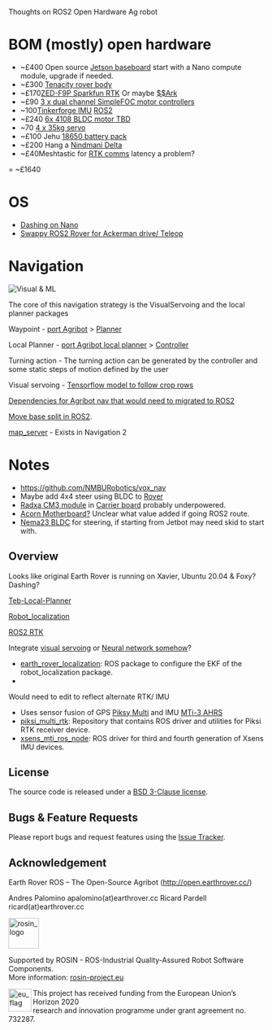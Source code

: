 
Thoughts on ROS2 Open Hardware Ag robot 

# BOM (mostly) open hardware

- ~£400 Open source [Jetson baseboard](https://capablerobot.com/products/nx-baseboard/) start with a Nano compute module, upgrade if needed. 
- ~£300 [Tenacity rover body](https://github.com/jetdillo/tenacity_rover#readme)
- ~£170[ZED-F9P Sparkfun RTK](https://www.ardusimple.com/rtk-open-source-hardware/) Or maybe [$$Ark](https://arkelectron.com/product/ark-rtk-gps/)
- ~£90 [3 x dual channel SimpleFOC motor controllers](https://github.com/rosmo-robot/Rosmo_ESC)
- ~100[Tinkerforge IMU](https://www.tinkerforge.com/en/shop/bricks/imu-v2-brick.html) [ROS2 ](https://discourse.ros.org/t/ros-tinkerforge-imu-v2-bricks-driver/15539)
- ~£240 [6x 4108 BLDC motor TBD](https://s.click.aliexpress.com/e/_AE2SCu)
- ~70 [4 x 35kg servo](https://www.hiwonder.hk/products/hiwonder-hts-35h-high-voltage-bus-servo-35kg-torque-with-data-feedback)
- ~£100 Jehu [18650 battery pack](https://jag35.com/collections/pcb-based-products/products/high-power-18650-battery-module-diy-pcb-kit-75x)
- ~£200 Hang a [Nindmani Delta](https://github.com/AutoRoboCulture/nindamani-the-weed-removal-robot)
- ~£40Meshtastic for [RTK comms](https://meshtastic.discourse.group/) latency a problem?

= ~£1640

# OS
- [Dashing on Nano](https://github.com/ANI717/Headless-Jetson-Nano-Setup)
- [Swappy ROS2 Rover for Ackerman drive/ Teleop](https://github.com/mgonzs13/ros2_rover)

# Navigation

![Visual & ML](https://pbs.twimg.com/media/FIRSEUpXoA8Sf_V?format=jpg&name=900x900)

The core of this navigation strategy is the VisualServoing and the local planner packages


Waypoint - [port Agribot](https://github.com/PRBonn/agribot/blob/70df3b256d23ad506c740c195f362d26a1b0414a/doc/api/agribot_navigation.md) > [Planner](https://navigation.ros.org/concepts/index.html#planners)

Local Planner - [port Agribot local planner](https://github.com/PRBonn/agribot/blob/master/doc/api/agribot_local_planner.md) > [Controller](https://navigation.ros.org/concepts/index.html#controllers)

Turning action - The turning action can be generated by the controller and some static steps of motion defined by the user

Visual servoing - [Tensorflow model to follow crop rows](https://github.com/ANI717/ANI717_Robotics#design-diagram)

[Dependencies for Agribot nav that would need to migrated to ROS2](https://github.com/PRBonn/agribot/blob/70df3b256d23ad506c740c195f362d26a1b0414a/doc/api/agribot_navigation.md#about-the-agribot_navigation-package)

[Move base split in ROS2](https://navigation.ros.org/about/ros1_comparison.html).

[map_server](https://github.com/ros-planning/navigation2/tree/main/nav2_map_server) - Exists in Navigation 2


# Notes
- https://github.com/NMBURobotics/vox_nav
- Maybe add 4x4 steer using BLDC to [Rover](https://github.com/tlalexander/rover_designs)
- [Radxa CM3 module](https://www.cnx-software.com/2021/11/07/radxa-cm3-raspberry-pi-cm4-alternative/) in [Carrier board](https://hackaday.io/project/165108-carrier-board-for-the-raspberry-pi-compute-module) probably underpowered.
- [Acorn Motherboard?](https://github.com/Twisted-Fields/acorn-robot-electronics/blob/main/README.md) Unclear what value added if going ROS2 route.
- [Nema23 BLDC](https://www.aliexpress.com/item/32799131056.html) for steering, if starting from Jetbot may need skid to start with.



Overview
------

Looks like original Earth Rover is running on Xavier, Ubuntu 20.04 & Foxy? Dashing?

[Teb-Local-Planner](https://github.com/rst-tu-dortmund/teb_local_planner/tree/foxy-devel)

[Robot_localization](https://github.com/cra-ros-pkg/robot_localization/tree/ros2)

[ROS2 RTK](https://github.com/aussierobots/ublox_dgnss)

Integrate [visual servoing](https://github.com/PRBonn/visual-crop-row-navigation#readme) or [Neural network somehow](https://github.com/samuk/ANI717_Robotics)?
- [earth_rover_localization](https://github.com/earthrover/earth_rover_localization/tree/master/earth_rover_localization): ROS package to configure the EKF of the robot_localization package. 
- 

Would need to edit to reflect alternate RTK/ IMU
- Uses sensor fusion of GPS [Piksy Multi](https://www.swiftnav.com/piksi-multi) and IMU [MTi-3 AHRS](https://www.xsens.com/products/mti-1-series/)
- [piksi_multi_rtk](https://github.com/earthrover/earth_rover_piksi): Repository that contains ROS driver and utilities for Piksi RTK receiver device.
- [xsens_mti_ros_node](https://github.com/xsens/xsens_mti_ros_node): ROS driver for third and fourth generation of Xsens IMU devices.

License
-------
The source code is released under a [BSD 3-Clause license](https://github.com/earthrover/er_localisation/blob/master/LICENSE.md).

Bugs & Feature Requests
-------
Please report bugs and request features using the [Issue Tracker](https://github.com/earthrover/er_localisation/issues).

Acknowledgement
-------
Earth Rover ROS – The Open-Source Agribot (http://open.earthrover.cc/)

Andres Palomino apalomino(at)earthrover.cc
Ricard Pardell ricard(at)earthrover.cc

<!--
    ROSIN acknowledgement from the ROSIN press kit
    @ https://github.com/rosin-project/press_kit
-->

<a href="http://rosin-project.eu">
  <img src="http://rosin-project.eu/wp-content/uploads/rosin_ack_logo_wide.png"
       alt="rosin_logo" height="60" >
</a>

Supported by ROSIN - ROS-Industrial Quality-Assured Robot Software Components.  
More information: <a href="http://rosin-project.eu">rosin-project.eu</a>

<img src="http://rosin-project.eu/wp-content/uploads/rosin_eu_flag.jpg"
     alt="eu_flag" height="45" align="left" >  

This project has received funding from the European Union’s Horizon 2020  
research and innovation programme under grant agreement no. 732287.
